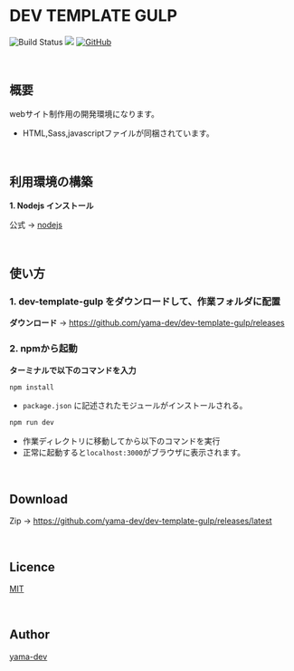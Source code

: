 # DEV TEMPLATE GULP

![Build Status](https://travis-ci.org/yama-dev/dev-template-gulp.svg?branch=master)
[![](https://img.shields.io/github/release/yama-dev/dev-template-gulp.svg)](https://github.com/yama-dev/dev-template-gulp/releases/latest)
[![GitHub](https://img.shields.io/github/license/yama-dev/dev-template-gulp.svg)](https://github.com/yama-dev/dev-template-gulp/blob/master/LICENSE)

<br>

## 概要

webサイト制作用の開発環境になります。

- HTML,Sass,javascriptファイルが同梱されています。

<br>

## 利用環境の構築

__1. Nodejs インストール__

  公式 -> [nodejs](https://nodejs.org/ja/)

<br>

## 使い方

### 1. dev-template-gulp をダウンロードして、作業フォルダに配置

__ダウンロード__
  -> https://github.com/yama-dev/dev-template-gulp/releases

### 2. npmから起動

**ターミナルで以下のコマンドを入力**

``` bash
npm install
```

- `package.json` に記述されたモジュールがインストールされる。

``` bash
npm run dev
```

- 作業ディレクトリに移動してから以下のコマンドを実行
- 正常に起動すると`localhost:3000`がブラウザに表示されます。

<br>

## Download

Zip -> https://github.com/yama-dev/dev-template-gulp/releases/latest

<br>

## Licence

[MIT](https://mit-license.org/)

<br>

## Author

[yama-dev](https://github.com/yama-dev)

